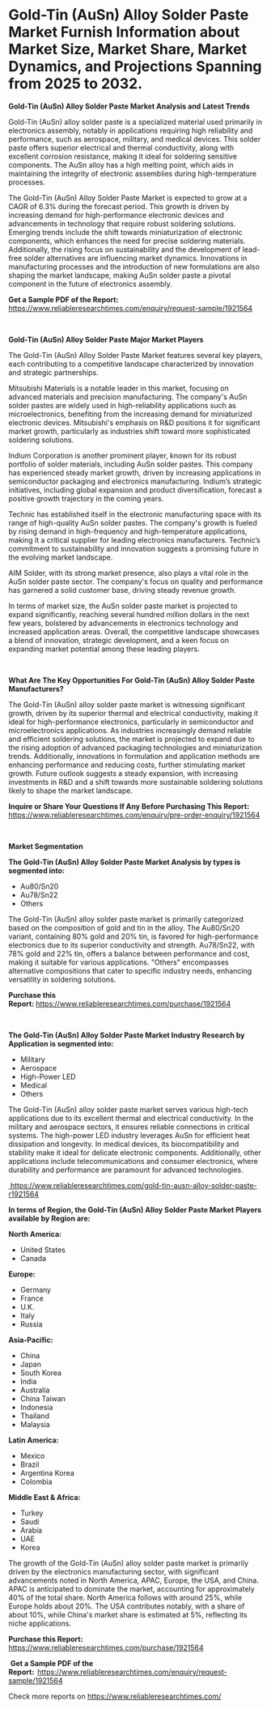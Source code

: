 <p><h1>Gold-Tin (AuSn) Alloy Solder Paste Market Furnish Information about Market Size, Market Share, Market Dynamics, and Projections Spanning from 2025 to 2032.</h1></p><p><strong>Gold-Tin (AuSn) Alloy Solder Paste Market Analysis and Latest Trends</strong></p>
<p><p>Gold-Tin (AuSn) alloy solder paste is a specialized material used primarily in electronics assembly, notably in applications requiring high reliability and performance, such as aerospace, military, and medical devices. This solder paste offers superior electrical and thermal conductivity, along with excellent corrosion resistance, making it ideal for soldering sensitive components. The AuSn alloy has a high melting point, which aids in maintaining the integrity of electronic assemblies during high-temperature processes.</p><p>The Gold-Tin (AuSn) Alloy Solder Paste Market is expected to grow at a CAGR of 6.3% during the forecast period. This growth is driven by increasing demand for high-performance electronic devices and advancements in technology that require robust soldering solutions. Emerging trends include the shift towards miniaturization of electronic components, which enhances the need for precise soldering materials. Additionally, the rising focus on sustainability and the development of lead-free solder alternatives are influencing market dynamics. Innovations in manufacturing processes and the introduction of new formulations are also shaping the market landscape, making AuSn solder paste a pivotal component in the future of electronics assembly.</p></p>
<p><strong>Get a Sample PDF of the Report:&nbsp;</strong> <a href="https://www.reliableresearchtimes.com/enquiry/request-sample/1921564?utm_campaign=3355&utm_medium=2&utm_source=Github&utm_content=ia&utm_term=03042025&utm_id=gold-tin-ausn-alloy-solder-paste">https://www.reliableresearchtimes.com/enquiry/request-sample/1921564</a></p>
<p>&nbsp;</p>
<p><strong>Gold-Tin (AuSn) Alloy Solder Paste Major Market Players</strong></p>
<p><p>The Gold-Tin (AuSn) Alloy Solder Paste Market features several key players, each contributing to a competitive landscape characterized by innovation and strategic partnerships. </p><p>Mitsubishi Materials is a notable leader in this market, focusing on advanced materials and precision manufacturing. The company's AuSn solder pastes are widely used in high-reliability applications such as microelectronics, benefiting from the increasing demand for miniaturized electronic devices. Mitsubishi's emphasis on R&D positions it for significant market growth, particularly as industries shift toward more sophisticated soldering solutions.</p><p>Indium Corporation is another prominent player, known for its robust portfolio of solder materials, including AuSn solder pastes. This company has experienced steady market growth, driven by increasing applications in semiconductor packaging and electronics manufacturing. Indium’s strategic initiatives, including global expansion and product diversification, forecast a positive growth trajectory in the coming years.</p><p>Technic has established itself in the electronic manufacturing space with its range of high-quality AuSn solder pastes. The company's growth is fueled by rising demand in high-frequency and high-temperature applications, making it a critical supplier for leading electronics manufacturers. Technic’s commitment to sustainability and innovation suggests a promising future in the evolving market landscape.</p><p>AIM Solder, with its strong market presence, also plays a vital role in the AuSn solder paste sector. The company's focus on quality and performance has garnered a solid customer base, driving steady revenue growth. </p><p>In terms of market size, the AuSn solder paste market is projected to expand significantly, reaching several hundred million dollars in the next few years, bolstered by advancements in electronics technology and increased application areas. Overall, the competitive landscape showcases a blend of innovation, strategic development, and a keen focus on expanding market potential among these leading players.</p></p>
<p>&nbsp;</p>
<p><strong>What Are The Key Opportunities For Gold-Tin (AuSn) Alloy Solder Paste Manufacturers?</strong></p>
<p><p>The Gold-Tin (AuSn) alloy solder paste market is witnessing significant growth, driven by its superior thermal and electrical conductivity, making it ideal for high-performance electronics, particularly in semiconductor and microelectronics applications. As industries increasingly demand reliable and efficient soldering solutions, the market is projected to expand due to the rising adoption of advanced packaging technologies and miniaturization trends. Additionally, innovations in formulation and application methods are enhancing performance and reducing costs, further stimulating market growth. Future outlook suggests a steady expansion, with increasing investments in R&D and a shift towards more sustainable soldering solutions likely to shape the market landscape.</p></p>
<p><strong>Inquire or Share Your Questions If Any Before Purchasing This Report:</strong> <a href="https://www.reliableresearchtimes.com/enquiry/pre-order-enquiry/1921564?utm_campaign=3355&utm_medium=2&utm_source=Github&utm_content=ia&utm_term=03042025&utm_id=gold-tin-ausn-alloy-solder-paste">https://www.reliableresearchtimes.com/enquiry/pre-order-enquiry/1921564</a></p>
<p>&nbsp;</p>
<p><strong>Market Segmentation</strong></p>
<p><strong>The Gold-Tin (AuSn) Alloy Solder Paste Market Analysis by types is segmented into:</strong></p>
<p><ul><li>Au80/Sn20</li><li>Au78/Sn22</li><li>Others</li></ul></p>
<p><p>The Gold-Tin (AuSn) alloy solder paste market is primarily categorized based on the composition of gold and tin in the alloy. The Au80/Sn20 variant, containing 80% gold and 20% tin, is favored for high-performance electronics due to its superior conductivity and strength. Au78/Sn22, with 78% gold and 22% tin, offers a balance between performance and cost, making it suitable for various applications. "Others" encompasses alternative compositions that cater to specific industry needs, enhancing versatility in soldering solutions.</p></p>
<p><strong>Purchase this Report:&nbsp;</strong><a href="https://www.reliableresearchtimes.com/purchase/1921564?utm_campaign=3355&utm_medium=2&utm_source=Github&utm_content=ia&utm_term=03042025&utm_id=gold-tin-ausn-alloy-solder-paste">https://www.reliableresearchtimes.com/purchase/1921564</a></p>
<p>&nbsp;</p>
<p><strong>The Gold-Tin (AuSn) Alloy Solder Paste Market Industry Research by Application is segmented into:</strong></p>
<p><ul><li>Military</li><li>Aerospace</li><li>High-Power LED</li><li>Medical</li><li>Others</li></ul></p>
<p><p>The Gold-Tin (AuSn) alloy solder paste market serves various high-tech applications due to its excellent thermal and electrical conductivity. In the military and aerospace sectors, it ensures reliable connections in critical systems. The high-power LED industry leverages AuSn for efficient heat dissipation and longevity. In medical devices, its biocompatibility and stability make it ideal for delicate electronic components. Additionally, other applications include telecommunications and consumer electronics, where durability and performance are paramount for advanced technologies.</p></p>
<p><a href="https://www.reliableresearchtimes.com/gold-tin-ausn-alloy-solder-paste-r1921564?utm_campaign=3355&utm_medium=2&utm_source=Github&utm_content=ia&utm_term=03042025&utm_id=gold-tin-ausn-alloy-solder-paste">&nbsp;https://www.reliableresearchtimes.com/gold-tin-ausn-alloy-solder-paste-r1921564</a></p>
<p><strong>In terms of Region, the Gold-Tin (AuSn) Alloy Solder Paste Market Players available by Region are:</strong></p>
<p>
    <p> <strong> North America: </strong>
        <ul>
            <li>United States</li>
            <li>Canada</li>
        </ul>
        </p> 
    <p> <strong> Europe: </strong>
        <ul>
            <li>Germany</li>
            <li>France</li>
            <li>U.K.</li>
            <li>Italy</li>
            <li>Russia</li>
        </ul>
        </p> 
    <p> <strong> Asia-Pacific: </strong>
        <ul>
            <li>China</li>
            <li>Japan</li>
            <li>South Korea</li>
            <li>India</li>
            <li>Australia</li>
            <li>China Taiwan</li>
            <li>Indonesia</li>
            <li>Thailand</li>
            <li>Malaysia</li>
        </ul>
        </p> 
    <p> <strong> Latin America: </strong>
        <ul>
            <li>Mexico</li>
            <li>Brazil</li>
            <li>Argentina Korea</li>
            <li>Colombia</li>
        </ul>
        </p> 
    <p> <strong> Middle East & Africa: </strong>
        <ul>
            <li>Turkey</li>
            <li>Saudi</li>
            <li>Arabia</li>
            <li>UAE</li>
            <li>Korea</li>
        </ul>
    </p>
    </p>
<p><p>The growth of the Gold-Tin (AuSn) alloy solder paste market is primarily driven by the electronics manufacturing sector, with significant advancements noted in North America, APAC, Europe, the USA, and China. APAC is anticipated to dominate the market, accounting for approximately 40% of the total share. North America follows with around 25%, while Europe holds about 20%. The USA contributes notably, with a share of about 10%, while China's market share is estimated at 5%, reflecting its niche applications.</p></p>
<p><strong>Purchase this Report: </strong><a href="https://www.reliableresearchtimes.com/purchase/1921564?utm_campaign=3355&utm_medium=2&utm_source=Github&utm_content=ia&utm_term=03042025&utm_id=gold-tin-ausn-alloy-solder-paste">https://www.reliableresearchtimes.com/purchase/1921564</a></p>
<p>&nbsp;<strong>Get a Sample PDF of the Report:&nbsp;&nbsp;</strong><a href="https://www.reliableresearchtimes.com/enquiry/request-sample/1921564?utm_campaign=3355&utm_medium=2&utm_source=Github&utm_content=ia&utm_term=03042025&utm_id=gold-tin-ausn-alloy-solder-paste">https://www.reliableresearchtimes.com/enquiry/request-sample/1921564</a></p>
<p><strong></strong></p>
<p>Check more reports on <a href="https://www.reliableresearchtimes.com/?utm_campaign=3355&utm_medium=2&utm_source=Github&utm_content=ia&utm_term=03042025&utm_id=gold-tin-ausn-alloy-solder-paste">https://www.reliableresearchtimes.com/</a></p>